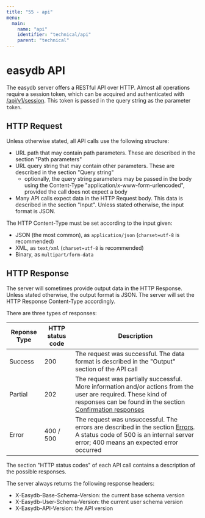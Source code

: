 ```yaml
---
title: "55 - api"
menu:
  main:
    name: "api"
    identifier: "technical/api"
    parent: "technical"
---
```

# easydb API

The easydb server offers a RESTful API over HTTP. Almost all operations require a session token, which can be acquired and
authenticated with <a href="../../technical/api/session/session.html">/api/v1/session</a>. This token is passed in the query string as the parameter
`token`.

## HTTP Request

Unless otherwise stated, all API calls use the following structure:

- URL path that may contain path parameters. These are described in the section "Path parameters"
- URL query string that may contain other parameters. These are described in the section "Query string"
    - optionally, the query string parameters may be passed in the body using the Content-Type "application/x-www-form-urlencoded", provided the call does not expect a body
- Many API calls expect data in the HTTP Request body. This data is described in the section "Input". Unless stated otherwise,
the input format is JSON.

The HTTP Content-Type must be set according to the input given:

- JSON (the most common), as `application/json` (`charset=utf-8` is recommended)
- XML, as `text/xml` (`charset=utf-8` is recommended)
- Binary, as `multipart/form-data`

## HTTP Response

The server will sometimes provide output data in the HTTP Response.
Unless stated otherwise, the output format is JSON.
The server will set the HTTP Response Content-Type accordingly.

There are three types of responses:

| Reponse Type | HTTP status code | Description |
|--------------|------------------|-------------|
| Success      | 200              | The request was successful. The data format is described in the "Output" section of the API call |
| Partial      | 202              | The request was partially successful. More information and/or actions from the user are required. These kind of responses can be found in the section [Confirmation responses](../../technical/confirmation) |
| Error        | 400 / 500        | The request was unsuccessful. The errors are described in the section [Errors](../../technical/errors). A status code of 500 is an internal server error; 400 means an expected error occurred |

The section "HTTP status codes" of each API call contains a description of the possible responses.

The server always returns the following response headers:

- X-Easydb-Base-Schema-Version: the current base schema version
- X-Easydb-User-Schema-Version: the current user schema version
- X-Easydb-API-Version: the API version
